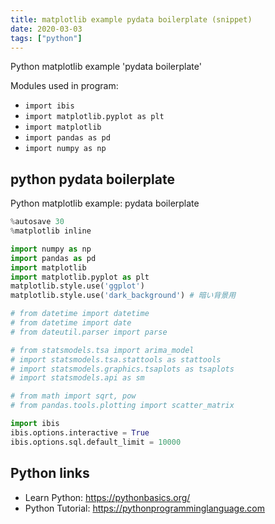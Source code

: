 ```yaml
---
title: matplotlib example pydata boilerplate (snippet)
date: 2020-03-03
tags: ["python"]
---
```

Python matplotlib example 'pydata boilerplate'


Modules used in program: 
* `import ibis`
* `import matplotlib.pyplot as plt`
* `import matplotlib`
* `import pandas as pd`
* `import numpy as np`

## python pydata boilerplate

Python matplotlib example: pydata boilerplate

```python
%autosave 30
%matplotlib inline

import numpy as np
import pandas as pd
import matplotlib
import matplotlib.pyplot as plt
matplotlib.style.use('ggplot')
matplotlib.style.use('dark_background') # 暗い背景用

# from datetime import datetime
# from datetime import date
# from dateutil.parser import parse

# from statsmodels.tsa import arima_model
# import statsmodels.tsa.stattools as stattools
# import statsmodels.graphics.tsaplots as tsaplots
# import statsmodels.api as sm

# from math import sqrt, pow
# from pandas.tools.plotting import scatter_matrix

import ibis
ibis.options.interactive = True
ibis.options.sql.default_limit = 10000


```

## Python links

- Learn Python: https://pythonbasics.org/
- Python Tutorial: https://pythonprogramminglanguage.com
